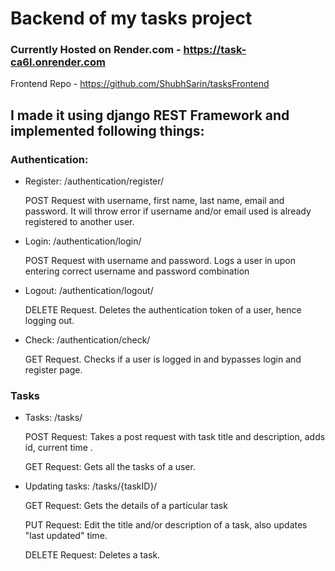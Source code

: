 # Backend of my tasks project

### Currently Hosted on Render.com - https://task-ca6l.onrender.com

Frontend Repo - https://github.com/ShubhSarin/tasksFrontend
## I made it using django REST Framework and implemented following things:
### Authentication:
- Register: /authentication/register/ 

    POST Request with username, first name, last name, email and password. It will throw error if username and/or email used is already registered to another user.
- Login: /authentication/login/
    
    POST Request with username and password. Logs a user in upon entering correct username and password combination
- Logout: /authentication/logout/

    DELETE Request. Deletes the authentication token of a user, hence logging out.
- Check: /authentication/check/

    GET Request. Checks if a user is logged in and bypasses login and register page.

### Tasks
- Tasks: /tasks/

    POST Request: Takes a post request with task title and description, adds id, current time .
    
    GET Request: Gets all the tasks of a user.

- Updating tasks: /tasks/{taskID}/
    
    GET Request: Gets the details of a particular task

    PUT Request: Edit the title and/or description of a task, also updates "last updated" time.

    DELETE Request: Deletes a task.